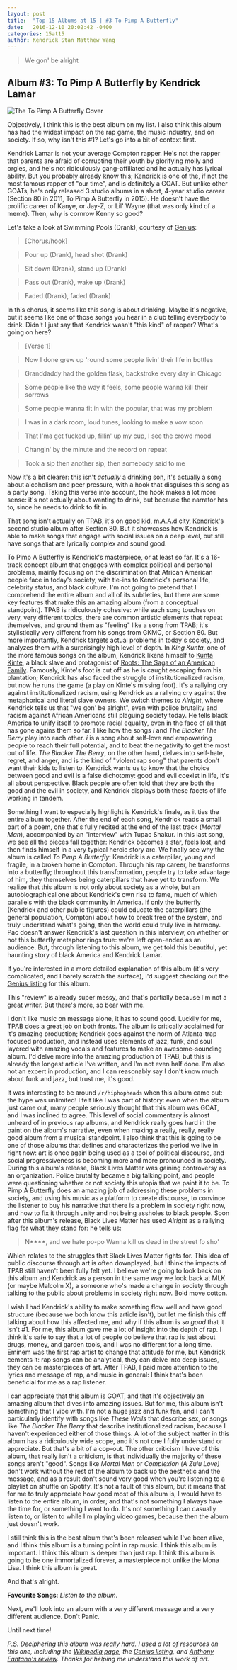 ```yaml
---
layout: post
title:  "Top 15 Albums at 15 | #3 To Pimp A Butterfly"
date:   2016-12-10 20:02:42 -0400
categories: 15at15
author: Kendrick Stan Matthew Wang
---
```


> We gon' be alright

## Album #3: To Pimp A Butterfly by Kendrick Lamar

![The To Pimp A Butterfly Cover]({{site.baseurl}}/img/albums/to-pimp-a-butterfly.jpg)

Objectively, I think this is the best album on my list. I also think this album has had the widest impact on the rap game, the music industry, and on society. If so, why isn't this #1? Let's go into a bit of context first.

Kendrick Lamar is not your average Compton rapper. He's not the rapper that parents are afraid of corrupting their youth by glorifying molly and orgies, and he's not ridiculously gang-affiliated and he actually has lyrical ability. But you probably already know this; Kendrick is one of the, if not the most famous rapper of "our time", and is definitely a GOAT. But unlike other GOATs, he's only released 3 studio albums in a short, 4-year studio career (Section 80 in 2011, To Pimp A Butterfly in 2015). He doesn't have the prolific career of Kanye, or Jay-Z, or Lil' Wayne (that was only kind of a meme). Then, why is cornrow Kenny so good?

Let's take a look at Swimming Pools (Drank), courtesy of [Genius](http://genius.com/Kendrick-lamar-swimming-pools-drank-lyrics):

> [Chorus/hook]

> Pour up (Drank), head shot (Drank)

> Sit down (Drank), stand up (Drank)

> Pass out (Drank), wake up (Drank)

> Faded (Drank), faded (Drank)

In this chorus, it seems like this song is about drinking. Maybe it's negative, but it seems like one of those songs you hear in a club telling everybody to drink. Didn't I just say that Kendrick wasn't "this kind" of rapper? What's going on here?

> [Verse 1]

> Now I done grew up 'round some people livin' their life in bottles

> Granddaddy had the golden flask, backstroke every day in Chicago

> Some people like the way it feels, some people wanna kill their sorrows

> Some people wanna fit in with the popular, that was my problem

> I was in a dark room, loud tunes, looking to make a vow soon

> That I'ma get fucked up, fillin' up my cup, I see the crowd mood

> Changin' by the minute and the record on repeat

> Took a sip then another sip, then somebody said to me

Now it's a bit clearer: this isn't *actually* a drinking son, it's actually a song about alcoholism and peer pressure, with a hook that disguises this song as a party song. Taking this verse into account, the hook makes a lot more sense: it's not actually about wanting to drink, but because the narrator has to, since he needs to drink to fit in.

That song isn't actually on TPAB, it's on good kid, m.A.A.d city, Kendrick's second studio album after Section 80. But it showcases how Kendrick is able to make songs that engage with social issues on a deep level, but still have songs that are lyrically complex and sound good.

To Pimp A Butterfly is Kendrick's masterpiece, or at least so far. It's a 16-track concept album that engages with complex political and personal problems, mainly focusing on the discrimination that African American people face in today's society, with tie-ins to Kendrick's personal life, celebrity status, and black culture. I'm not going to pretend that I comprehend the entire album and all of its subtleties, but there are some key features that make this an amazing album (from a conceptual standpoint). TPAB is ridiculously cohesive: while each song touches on very, very different topics, there are common artistic elements that repeat themselves, and ground them as "feeling" like a song from TPAB; it's stylistically very different from his songs from GKMC, or Section 80. But more importantly, Kendrick targets actual problems in today's society, and analyzes them with a surprisingly high level of depth. In *King Kunta*, one of the more famous songs on the album, Kendrick likens himself to [Kunta Kinte](https://en.wikipedia.org/wiki/Kunta_Kinte), a black slave and protagonist of [Roots: The Saga of an American Family](https://en.wikipedia.org/wiki/Roots:_The_Saga_of_an_American_Family). Famously, Kinte's foot is cut off as he is caught escaping from his plantation; Kendrick has also faced the struggle of institutionalized racism, but now he runs the game (a play on Kinte's missing foot). It's a rallying cry against institutionalized racism, using Kendrick as a rallying cry against the metaphorical and literal slave owners. We switch themes to *Alright*, where Kendrick tells us that "we gon' be alright", even with police brutality and racism against African Americans still plaguing society today. He tells black America to unify itself to promote racial equality, even in the face of all that has gone agains them so far. I like how the songs *i* and *The Blacker The Berry* play into each other. *i* is a song about self-love and empowering people to reach their full potential, and to beat the negativity to get the most out of life. *The Blacker The Berry*, on the other hand, delves into self-hate, regret, and anger, and is the kind of "violent rap song" that parents don't want their kids to listen to. Kendrick wants us to know that the choice between good and evil is a false dichotomy: good and evil coexist in life, it's all about perspective. Black people are often told that they are both the good and the evil in society, and Kendrick displays both these facets of life working in tandem.


Something I want to especially highlight is Kendrick's finale, as it ties the entire album together. After the end of each song, Kendrick reads a small part of a poem, one that's fully recited at the end of the last track (*Mortal Man*), accompanied by an "interview" with Tupac Shakur. In this last song, we see all the pieces fall together: Kendrick becomes a star, feels lost, and then finds himself in a very typical heroic story arc. We finally see why the album is called *To Pimp A Butterfly*: Kendrick is a caterpillar, young and fragile, in a broken home in Compton. Through his rap career, he transforms into a butterfly; throughout this transformation, people try to take advantage of him, they themselves being caterpillars that have yet to transform. We realize that this album is not only about society as a whole, but an autobiographical one about Kendrick's own rise to fame, much of which parallels with the black community in America. If only the butterfly (Kendrick and other public figures) could educate the caterpillars (the general population, Compton) about how to break free of the system, and truly understand what's going, then the world could truly live in harmony. Pac doesn't answer Kendrick's last question in this interview, on whether or not this butterfly metaphor rings true: we're left open-ended as an audience. But, through listening to this album, we get told this beautiful, yet haunting story of black America and Kendrick Lamar.

If you're interested in a more detailed explanation of this album (it's very complicated, and I barely scratch the surface), I'd suggest checking out the [Genius listing](http://genius.com/albums/Kendrick-lamar/To-pimp-a-butterfly) for this album.

This "review" is already super messy, and that's partially because I'm not a great writer. But there's more, so bear with me.

I don't like music on message alone, it has to sound good. Luckily for me, TPAB does a great job on both fronts. The album is critically acclaimed for it's amazing production; Kendrick goes against the norm of Atlanta-trap focused production, and instead uses elements of jazz, funk, and soul layered with amazing vocals and features to make an awesome-sounding album. I'd delve more into the amazing production of TPAB, but this is already the longest article I've written, and I'm not even half done. I'm also not an expert in production, and I can reasonably say I don't know much about funk and jazz, but trust me, it's good.

It was interesting to be around `/r/hiphopheads` when this album came out: the hype was unlimited! I felt like I was part of history: even when the album just came out, many people seriously thought that this album was GOAT, and I was inclined to agree. This level of social commentary is almost unheard of in previous rap albums, and Kendrick really goes hard in the paint on the album's narrative, even when making a really, really, really good album from a musical standpoint. I also think that this is going to be one of those albums that defines and characterizes the period we live in right now: art is once again being used as a tool of political discourse, and social progressiveness is becoming more and more pronounced in society. During this album's release, Black Lives Matter was gaining controversy as an organization. Police brutality became a big talking point, and people were questioning whether or not society this utopia that we paint it to be. To Pimp A Butterfly does an amazing job of addressing these problems in society, and using his music as a platform to create discourse, to convince the listener to buy his narrative that there is a problem in society right now, and how to fix it through unity and not being assholes to black people. Soon after this album's release, Black Lives Matter has used *Alright* as a rallying flag for what they stand for: he tells us:

> N****, and we hate po-po
> Wanna kill us dead in the street fo sho'

Which relates to the struggles that Black Lives Matter fights for. This idea of public discourse through art is often downplayed, but I think the impacts of TPAB still haven't been fully felt yet. I believe we're going to look back on this album and Kendrick as a person in the same way we look back at MLK (or maybe Malcolm X), a someone who's made a change in society through talking to the public about problems in society right now. Bold move cotton.

I wish I had Kendrick's ability to make something flow well and have good structure (because we both know this article isn't), but let me finish this off talking about how this affected me, and why if this album is *so good* that it isn't #1. For me, this album gave me a lot of insight into the depth of rap. I think it's safe to say that a lot of people do believe that rap is just about drugs, money, and garden tools, and I was no different for a long time. Eminem was the first rap artist to change that attitude for me, but Kendrick cements it: rap songs can be analytical, they can delve into deep issues, they can be masterpieces of art. After TPAB, I paid more attention to the lyrics and message of rap, and music in general: I think that's been beneficial for me as a rap listener.

I can appreciate that this album is GOAT, and that it's objectively an amazing album that dives into amazing issues. But for me, this album isn't something that I vibe with. I'm not a huge jazz and funk fan, and I can't particularly identify with songs like *These Walls* that describe sex, or songs like *The Blacker The Berry* that describe institutionalized racism, because I haven't experienced either of those things. A lot of the subject matter in this album has a ridiculously wide scope, and it's not one I fully understand or appreciate. But that's a bit of a cop-out. The other criticism I have of this album, that really isn't a criticism, is that individually the majority of these songs aren't "good". Songs like *Mortal Man* or *Complexion (A Zulu Love)* don't work without the rest of the album to back up the aesthetic and the message, and as a result don't sound very good when you're listening to a playlist on shuffle on Spotify. It's not a fault of this album, but it means that for me to truly appreciate how good most of this album is, I would have to listen to the entire album, in order; and that's not something I always have the time for, or something I want to do. It's not something I can casually listen to, or listen to while I'm playing video games, because then the album just doesn't work.

I still think this is the best album that's been released while I've been alive, and I think this album is a turning point in rap music. I think this album is important. I think this album is deeper than just rap. I think this album is going to be one immortalized forever, a masterpiece not unlike the Mona Lisa. I think this album is great.

And that's alright.


**Favourite Songs**: *Listen to the album.*

Next, we'll look into an album with a very different message and a very different audience. Don't Panic.

Until next time!

*P.S. Deciphering this album was really hard. I used a lot of resources on this one, including the [Wikipedia page](https://en.wikipedia.org/wiki/To_Pimp_a_Butterfly), the [Genius listing](http://genius.com/albums/Kendrick-lamar/To-pimp-a-butterfly), and [Anthony Fantano's review](https://youtu.be/qTmHuavOXNg). Thanks for helping me understand this work of art.*

